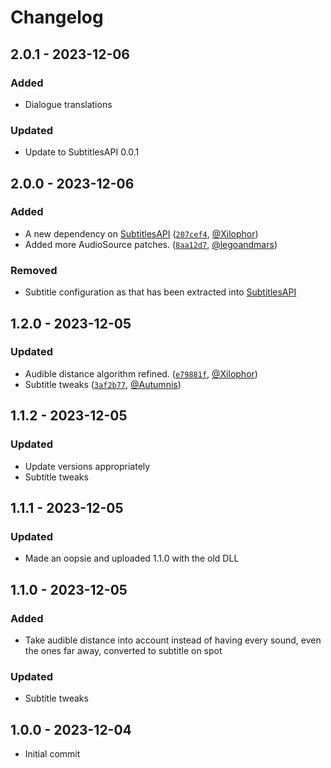 # Changelog

## 2.0.1 - 2023-12-06

### Added

- Dialogue translations

### Updated

- Update to SubtitlesAPI 0.0.1

## 2.0.0 - 2023-12-06

### Added

- A new dependency on [SubtitlesAPI](https://github.com/JanGuillermo/LethalCompany/tree/main/SubtitlesAPI) ([`207cef4`](https://github.com/JanGuillermo/LethalCompany/commit/207cef4a574364d7b1da9974a8ac4c016dff2f38), [@Xilophor](https://github.com/Xilophor))
- Added more AudioSource patches. ([`8aa12d7`](https://github.com/JanGuillermo/LethalCompany/commit/8aa12d7f8fd437ee006b98a720721af084cd76dd), [@legoandmars](https://github.com/legoandmars))

### Removed

- Subtitle configuration as that has been extracted into [SubtitlesAPI](https://github.com/JanGuillermo/LethalCompany/tree/main/SubtitlesAPI)

## 1.2.0 - 2023-12-05

### Updated

- Audible distance algorithm refined. ([`e79881f`](https://github.com/JanGuillermo/LethalCompany/commit/e79881ffcf3d255b16181ad5a5114353147c3f6f), [@Xilophor](https://github.com/Xilophor))
- Subtitle tweaks ([`3af2b77`](https://github.com/JanGuillermo/LethalCompany/commit/3af2b77dc44c9f32282b515e3a32db0b88a51fa8), [@Autumnis](https://github.com/Autumnis))

## 1.1.2 - 2023-12-05

### Updated

- Update versions appropriately
- Subtitle tweaks

## 1.1.1 - 2023-12-05

### Updated

- Made an oopsie and uploaded 1.1.0 with the old DLL

## 1.1.0 - 2023-12-05

### Added

- Take audible distance into account instead of having every sound, even the ones far away, converted to subtitle on spot

### Updated

- Subtitle tweaks

## 1.0.0 - 2023-12-04

- Initial commit